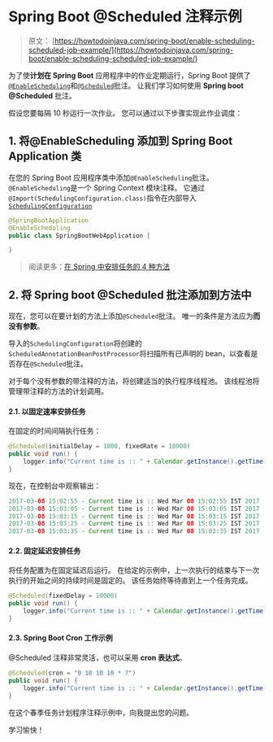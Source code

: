 # Spring Boot @Scheduled 注释示例

> 原文： [https://howtodoinjava.com/spring-boot/enable-scheduling-scheduled-job-example/](https://howtodoinjava.com/spring-boot/enable-scheduling-scheduled-job-example/)

为了使**计划在 Spring Boot** 应用程序中的作业定期运行，Spring Boot 提供了[`@EnableScheduling`](https://docs.spring.io/spring/docs/current/javadoc-api/org/springframework/scheduling/annotation/EnableScheduling.html)和[`@Scheduled`](https://docs.spring.io/spring/docs/current/javadoc-api/org/springframework/scheduling/annotation/Scheduled.html)批注。 让我们学习如何使用 **Spring boot @Scheduled** 批注。

假设您要每隔 10 秒运行一次作业。 您可以通过以下步骤实现此作业调度：

## 1\. 将@EnableScheduling 添加到 Spring Boot Application 类

在您的 Spring Boot 应用程序类中添加`@EnableScheduling`批注。 `@EnableScheduling`是一个 Spring Context 模块注释。 它通过`@Import(SchedulingConfiguration.class)`指令在内部导入[`SchedulingConfiguration`](https://docs.spring.io/spring/docs/current/javadoc-api/org/springframework/scheduling/annotation/SchedulingConfiguration.html)

```java
@SpringBootApplication
@EnableScheduling
public class SpringBootWebApplication {

}

```

> 阅读更多：[在 Spring 中安排任务的 4 种方法](https://howtodoinjava.com/spring-core/4-ways-to-schedule-tasks-in-spring-3-scheduled-example/)

## 2\. 将 Spring boot @Scheduled 批注添加到方法中

现在，您可以在要计划的方法上添加`@Scheduled`批注。 唯一的条件是方法应为**而没有参数**。

导入的`SchedulingConfiguration`将创建的`ScheduledAnnotationBeanPostProcessor`将扫描所有已声明的 bean，以查看是否存在`@Scheduled`批注。

对于每个没有参数的带注释的方法，将创建适当的执行程序线程池。 该线程池将管理带注释的方法的计划调用。

#### 2.1. 以固定速率安排任务

在固定的时间间隔执行任务：

```java
@Scheduled(initialDelay = 1000, fixedRate = 10000)
public void run() {
	logger.info("Current time is :: " + Calendar.getInstance().getTime());
}

```

现在，在控制台中观察输出：

```java
2017-03-08 15:02:55 - Current time is :: Wed Mar 08 15:02:55 IST 2017
2017-03-08 15:03:05 - Current time is :: Wed Mar 08 15:03:05 IST 2017
2017-03-08 15:03:15 - Current time is :: Wed Mar 08 15:03:15 IST 2017
2017-03-08 15:03:25 - Current time is :: Wed Mar 08 15:03:25 IST 2017
2017-03-08 15:03:35 - Current time is :: Wed Mar 08 15:03:35 IST 2017

```

#### 2.2. 固定延迟安排任务

将任务配置为在固定延迟后运行。 在给定的示例中，上一次执行的结束与下一次执行的开始之间的持续时间是固定的。 该任务始终等待直到上一个任务完成。

```java
@Scheduled(fixedDelay = 10000)
public void run() {
	logger.info("Current time is :: " + Calendar.getInstance().getTime());
}

```

#### 2.3. Spring Boot Cron 工作示例

@Scheduled 注释非常灵活，也可以采用 **cron 表达式**。

```java
@Scheduled(cron = "0 10 10 10 * ?")
public void run() {
	logger.info("Current time is :: " + Calendar.getInstance().getTime());
}

```

在这个春季任务计划程序注释示例中，向我提出您的问题。

学习愉快！